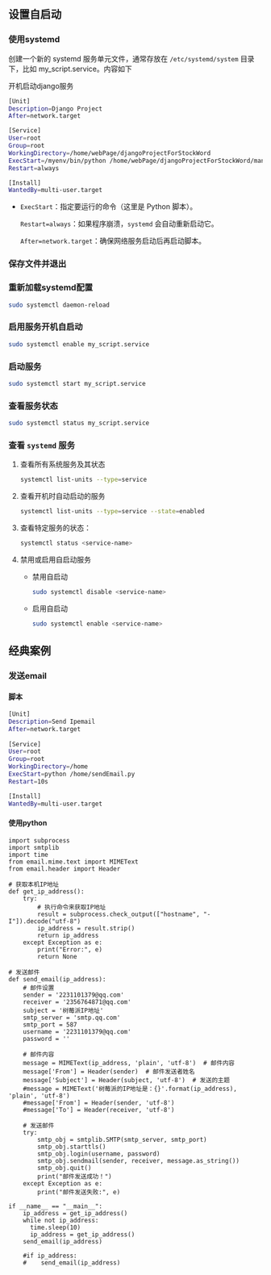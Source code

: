 ## 设置自启动

### 使用systemd

创建一个新的 systemd 服务单元文件，通常存放在 `/etc/systemd/system` 目录下，比如 my_script.service。内容如下

开机启动django服务

```sh
[Unit]
Description=Django Project
After=network.target

[Service]
User=root
Group=root
WorkingDirectory=/home/webPage/djangoProjectForStockWord
ExecStart=/myenv/bin/python /home/webPage/djangoProjectForStockWord/manage.py runserver 0.0.0.0:8000
Restart=always

[Install]
WantedBy=multi-user.target
```

- `ExecStart`：指定要运行的命令（这里是 Python 脚本）。

  `Restart=always`：如果程序崩溃，`systemd` 会自动重新启动它。

  `After=network.target`：确保网络服务启动后再启动脚本。

### 保存文件并退出

### 重新加载systemd配置

```sh
sudo systemctl daemon-reload
```

### 启用服务开机自启动

```sh
sudo systemctl enable my_script.service
```

### 启动服务

```sh
sudo systemctl start my_script.service
```

### 查看服务状态

```sh
sudo systemctl status my_script.service
```

### 查看 `systemd` 服务

1. 查看所有系统服务及其状态

   ```sh
   systemctl list-units --type=service
   ```

2. 查看开机时自动启动的服务

   ```sh
   systemctl list-units --type=service --state=enabled
   ```

3. 查看特定服务的状态：

   ```sh
   systemctl status <service-name>
   ```

4. 禁用或启用自启动服务

   - 禁用自启动

     ```sh
     sudo systemctl disable <service-name>
     ```

   - 启用自启动

     ```sh
     sudo systemctl enable <service-name>
     ```

     

## 经典案例

### 发送email

#### 脚本

```sh
[Unit]
Description=Send Ipemail
After=network.target
 
[Service]
User=root
Group=root
WorkingDirectory=/home
ExecStart=python /home/sendEmail.py
Restart=10s

[Install]
WantedBy=multi-user.target

```

#### 使用python

```
import subprocess
import smtplib
import time
from email.mime.text import MIMEText
from email.header import Header

# 获取本机IP地址
def get_ip_address():
    try:
        # 执行命令来获取IP地址
        result = subprocess.check_output(["hostname", "-I"]).decode("utf-8")
        ip_address = result.strip()
        return ip_address
    except Exception as e:
        print("Error:", e)
        return None

# 发送邮件
def send_email(ip_address):
    # 邮件设置
    sender = '2231101379@qq.com'
    receiver = '2356764871@qq.com'
    subject = '树莓派IP地址'
    smtp_server = 'smtp.qq.com'
    smtp_port = 587
    username = '2231101379@qq.com'
    password = ''

    # 邮件内容
    message = MIMEText(ip_address, 'plain', 'utf-8')  # 邮件内容
    message['From'] = Header(sender)  # 邮件发送者姓名
    message['Subject'] = Header(subject, 'utf-8')  # 发送的主题
    #message = MIMEText('树莓派的IP地址是：{}'.format(ip_address), 'plain', 'utf-8')
    #message['From'] = Header(sender, 'utf-8')
    #message['To'] = Header(receiver, 'utf-8')

    # 发送邮件
    try:
        smtp_obj = smtplib.SMTP(smtp_server, smtp_port)
        smtp_obj.starttls()
        smtp_obj.login(username, password)
        smtp_obj.sendmail(sender, receiver, message.as_string())
        smtp_obj.quit()
        print("邮件发送成功！")
    except Exception as e:
        print("邮件发送失败:", e)

if __name__ == "__main__":
    ip_address = get_ip_address()
    while not ip_address:
      time.sleep(10)
      ip_address = get_ip_address()
    send_email(ip_address)

    #if ip_address:
    #    send_email(ip_address)

```

